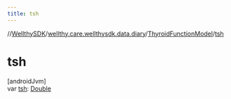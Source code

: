 ```yaml
---
title: tsh
---
```

//[WellthySDK](../../../index.html)/[wellthy.care.wellthysdk.data.diary](../index.html)/[ThyroidFunctionModel](index.html)/[tsh](tsh.html)



# tsh



[androidJvm]\
var [tsh](tsh.html): [Double](https://kotlinlang.org/api/latest/jvm/stdlib/kotlin/-double/index.html)




